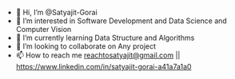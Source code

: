 - 👋 Hi, I’m @Satyajit-Gorai
- 👀 I’m interested in Software Development and Data Science and Computer Vision  
- 🌱 I’m currently learning Data Structure and Algorithms
- 💞️ I’m looking to collaborate on Any project
- 📫 How to reach me reachtosatyajit@gmail.com || https://www.linkedin.com/in/satyajit-gorai-a41a7a1a0

<!---
Satyajit-Gorai/Satyajit-Gorai is a ✨ special ✨ repository because its `README.md` (this file) appears on your GitHub profile.
You can click the Preview link to take a look at your changes.
--->
